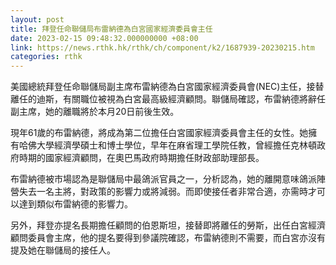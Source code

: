 ```yaml
---
layout: post
title: 拜登任命聯儲局布雷納德為白宮國家經濟委員會主任
date: 2023-02-15 09:48:32.000000000 +08:00
link: https://news.rthk.hk/rthk/ch/component/k2/1687939-20230215.htm
categories: rthk
---
```


美國總統拜登任命聯儲局副主席布雷納德為白宮國家經濟委員會(NEC)主任，接替離任的迪斯，有關職位被視為白宮最高級經濟顧問。聯儲局確認，布雷納德將辭任副主席，她的離職將於本月20日前後生效。

現年61歲的布雷納德，將成為第二位擔任白宮國家經濟委員會主任的女性。她擁有哈佛大學經濟學碩士和博士學位，早年在麻省理工學院任教，曾經擔任克林頓政府時期的國家經濟顧問，在奧巴馬政府時期擔任財政部助理部長。

布雷納德被市場認為是聯儲局中最鴿派官員之一，分析認為，她的離開意味鴿派陣營失去一名主將，對政策的影響力或將減弱。而即使接任者非常合適，亦需時才可以達到類似布雷納德的影響力。

另外，拜登亦提名長期擔任顧問的伯恩斯坦，接替即將離任的勞斯，出任白宮經濟顧問委員會主席，他的提名要得到參議院確認，布雷納德則不需要，而白宮亦沒有提及她在聯儲局的接任人。
